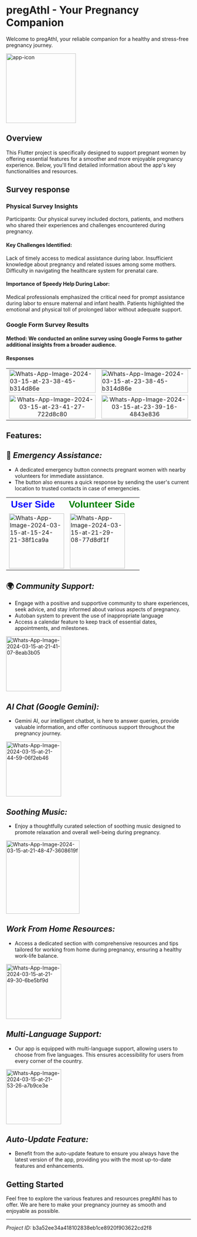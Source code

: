 # pregAthI - Your Pregnancy Companion

Welcome to pregAthI, your reliable companion for a healthy and stress-free pregnancy journey.
<div style="display: flex">
<a href="https://imgbb.com/"><img src="https://i.ibb.co/dr2KVxv/app-icon.png" alt="app-icon" border="0" height="190"></a>
</div>

## Overview

This Flutter project is specifically designed to support pregnant women by offering essential features for a smoother and more enjoyable pregnancy experience. Below, you'll find detailed information about the app's key functionalities and resources.

## Survey response
### Physical Survey Insights
<p>Participants: Our physical survey included doctors, patients, and mothers who shared their experiences and challenges encountered during pregnancy.<p>

#### Key Challenges Identified:
Lack of timely access to medical assistance during labor.
Insufficient knowledge about pregnancy and related issues among some mothers.
Difficulty in navigating the healthcare system for prenatal care.

#### Importance of Speedy Help During Labor:
Medical professionals emphasized the critical need for prompt assistance during labor to ensure maternal and infant health.
Patients highlighted the emotional and physical toll of prolonged labor without adequate support.

### Google Form Survey Results
#### Method: We conducted an online survey using Google Forms to gather additional insights from a broader audience.
#### Responses
<table style="width: 100%;">
  <tr>
    <td>
      <a href="https://ibb.co/x2Q7JLT"><img src="https://i.ibb.co/RgWDzbw/Whats-App-Image-2024-03-15-at-23-38-45-b314d86e.jpg" alt="Whats-App-Image-2024-03-15-at-23-38-45-b314d86e" border="0"style="width: 100%;"></a>
    </td>
    <td>
      <a href="https://ibb.co/x2Q7JLT"><img src="https://i.ibb.co/RgWDzbw/Whats-App-Image-2024-03-15-at-23-38-45-b314d86e.jpg" alt="Whats-App-Image-2024-03-15-at-23-38-45-b314d86e" border="0"style="width: 100%;"></a>
    </td>
  </tr>
  <tr> 
    <td style="text-align: center;">
   <a href="https://ibb.co/XtFd9NZ"><img src="https://i.ibb.co/gJtXGHM/Whats-App-Image-2024-03-15-at-23-41-27-722d8c80.jpg" alt="Whats-App-Image-2024-03-15-at-23-41-27-722d8c80" border="0" style="width: 100%;"></a>  
    </td>
    <td style="text-align: center;">
      <a href="https://ibb.co/hY6qmfB"><img src="https://i.ibb.co/bb0fKJs/Whats-App-Image-2024-03-15-at-23-39-16-4843e836.jpg" alt="Whats-App-Image-2024-03-15-at-23-39-16-4843e836" border="0" style="width: 100%;"></a>
    </td>
  </tr>
</table>

## Features:

## 🚨 *Emergency Assistance:*

   - A dedicated emergency button connects pregnant women with nearby volunteers for immediate assistance.
   - The button also ensures a quick response by sending the user's current location to trusted contacts in case of emergencies.
  <table style="width: 100%;">
  <tr>
    <td style="padding-right: 5px; font-size: 26px; font-family: Arial, sans-serif; color: blue; font-weight: bold;">
      User Side
    </td>
    <td style="padding-left: 5px; font-size: 26px; font-family: Arial, sans-serif; color: green; font-weight: bold;">
      Volunteer Side
    </td>

  <tr>
    <td >
      <a href="https://ibb.co/LdFYLxB"><img src="https://i.ibb.co/CKcmkb4/Whats-App-Image-2024-03-15-at-15-24-21-38f1ca9a.jpg" alt="Whats-App-Image-2024-03-15-at-15-24-21-38f1ca9a" border="0" width="150"></a>
    </td>
    <td >
      <a href="https://ibb.co/9GhMXTp"><img src="https://i.ibb.co/YbXr9kN/Whats-App-Image-2024-03-15-at-21-29-08-77d8df1f.jpg" alt="Whats-App-Image-2024-03-15-at-21-29-08-77d8df1f" border="0" width="150"></a>
    </td>
  
  </tr>
  </table>


## 🌍 *Community Support:*

   - Engage with a positive and supportive community to share experiences, seek advice, and stay informed about various aspects of pregnancy.
   - Autoban system to prevent the use of inappropriate language
   - Access a calendar feature to keep track of essential dates, appointments, and milestones.  
   
   <a href="https://ibb.co/QPpK9JS"><img src="https://i.ibb.co/LxYZS0j/Whats-App-Image-2024-03-15-at-21-41-07-8eab3b05.jpg" alt="Whats-App-Image-2024-03-15-at-21-41-07-8eab3b05" border="0" width="150"></a>

## *AI Chat (Google Gemini):*
   - Gemini AI, our intelligent chatbot, is here to answer queries, provide valuable information, and offer continuous support throughout the pregnancy journey.
   
   <a href="https://ibb.co/s2JJBLQ"><img src="https://i.ibb.co/6mJJd6b/Whats-App-Image-2024-03-15-at-21-44-59-06f2eb46.jpg" alt="Whats-App-Image-2024-03-15-at-21-44-59-06f2eb46" border="0" width="150"></a>

## *Soothing Music:*
   - Enjoy a thoughtfully curated selection of soothing music designed to promote relaxation and overall well-being during pregnancy.
   
   <a href="https://ibb.co/KG2X6Kh"><img src="https://i.ibb.co/4f87W1t/Whats-App-Image-2024-03-15-at-21-48-47-3608619f.jpg" alt="Whats-App-Image-2024-03-15-at-21-48-47-3608619f" border="0" width="200"></a>

## *Work From Home Resources:*
   - Access a dedicated section with comprehensive resources and tips tailored for working from home during pregnancy, ensuring a healthy work-life balance.
   
   <a href="https://ibb.co/0sGKwNr"><img src="https://i.ibb.co/3RCvJXc/Whats-App-Image-2024-03-15-at-21-49-30-6be5bf9d.jpg" alt="Whats-App-Image-2024-03-15-at-21-49-30-6be5bf9d" border="0" width="150"></a>

## *Multi-Language Support:*
   - Our app is equipped with multi-language support, allowing users to choose from five languages. This ensures accessibility for users from every corner of the country.
  
   <a href="https://ibb.co/vYcN3T6"><img src="https://i.ibb.co/dgfNPVw/Whats-App-Image-2024-03-15-at-21-53-26-a7b9ce3e.jpg" alt="Whats-App-Image-2024-03-15-at-21-53-26-a7b9ce3e" border="0" width="150"></a>

## *Auto-Update Feature:*
   - Benefit from the auto-update feature to ensure you always have the latest version of the app, providing you with the most up-to-date features and enhancements.

## Getting Started

Feel free to explore the various features and resources pregAthI has to offer. We are here to make your pregnancy journey as smooth and enjoyable as possible.

---

*Project ID:* b3a52ee34a418102838eb1ce8920f903622cd2f8
